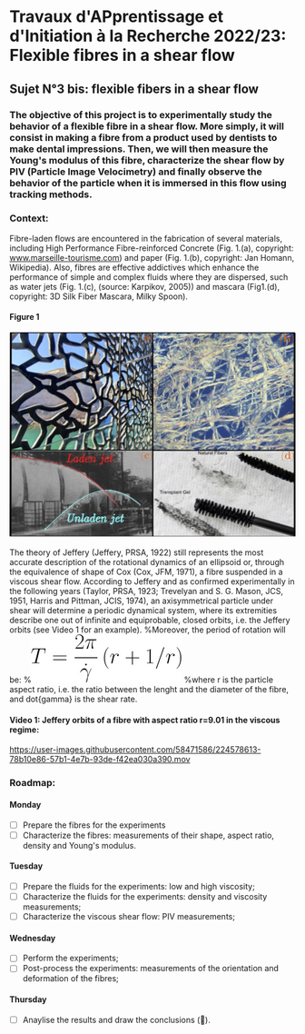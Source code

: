 # Travaux d'APprentissage et d'Initiation à la Recherche 2022/23: Flexible fibres in a shear flow

## Sujet N°3 bis: flexible fibers in a shear flow

### The objective of this project is to experimentally study the behavior of a flexible fibre in a shear flow. More simply, it will consist in making a fibre from a product used by dentists to make dental impressions. Then, we will then measure the Young's modulus of this fibre, characterize the shear flow by PIV (Particle Image Velocimetry) and finally observe the behavior of the particle when it is immersed in this flow using tracking methods.


### Context:

Fibre-laden flows are encountered in the fabrication of several materials, including High Performance Fibre-reinforced Concrete (Fig. 1.(a), copyright: www.marseille-tourisme.com) and paper (Fig. 1.(b), copyright: Jan Homann, Wikipedia). Also, fibres are effective addictives which enhance the performance of simple and complex fluids where they are dispersed, such as water jets (Fig. 1.(c), (source: Karpikov, 2005)) and mascara (Fig1.(d), copyright: 3D Silk Fiber Mascara, Milky Spoon).

#### Figure 1
![alt text](https://github.com/ddg93/TAPIR23/blob/main/mucem_paper.jpg?raw=true)

The theory of Jeffery (Jeffery, PRSA, 1922) still represents the most accurate description of the rotational dynamics of an ellipsoid or, through the equivalence of shape of Cox (Cox, JFM, 1971), a fibre suspended in a viscous shear flow. According to Jeffery and as confirmed experimentally in the following years (Taylor, PRSA, 1923; Trevelyan and S. G. Mason, JCS, 1951, Harris and Pittman, JCIS, 1974), an axisymmetrical particle under shear will determine a periodic dynamical system, where its extremities describe one out of infinite and equiprobable, closed orbits, i.e. the Jeffery orbits (see Video 1 for an example). 
%Moreover, the period of rotation will be:
%![alt text](https://github.com/ddg93/TAPIR23/blob/main/Tjeffery.jpg?raw=true)
%where r is the particle aspect ratio, i.e. the ratio between the lenght and the diameter of the fibre, and dot{gamma} is the shear rate.

#### Video 1: Jeffery orbits of a fibre with aspect ratio r=9.01 in the viscous regime:

https://user-images.githubusercontent.com/58471586/224578613-78b10e86-57b1-4e7b-93de-f42ea030a390.mov




### Roadmap:
#### Monday
- [ ] Prepare the fibres for the experiments
- [ ] Characterize the fibres: measurements of their shape, aspect ratio, density and Young's modulus.
#### Tuesday
- [ ] Prepare the fluids for the experiments: low and high viscosity;
- [ ] Characterize the fluids for the experiments: density and viscosity measurements;
- [ ] Characterize the viscous shear flow: PIV measurements;
#### Wednesday
- [ ] Perform the experiments;
- [ ] Post-process the experiments: measurements of the orientation and deformation of the fibres;
#### Thursday
- [ ] Anaylise the results and draw the conclusions (🥳).
